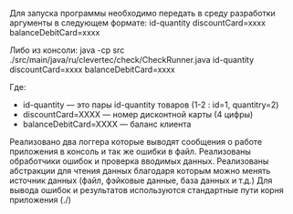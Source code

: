 Для запуска программы необходимо передать в среду разработки аргументы в следующем формате:
id-quantity discountCard=xxxx balanceDebitCard=xxxx

Либо из консоли:
java -cp src ./src/main/java/ru/clevertec/check/CheckRunner.java id-quantity discountCard=xxxx balanceDebitCard=xxxx

Где: 
* id-quantity — это пары id-quantity товаров (1-2 : id=1, quantitry=2)
* discountCard=XXXX — номер дисконтной карты (4 цифры)
* balanceDebitCard=XXXX — баланс клиента

Реализовано два логгера которые выводят сообщения о работе приложения в консоль и так же ошибки в файл. Реализованы обработчики ошибок и проверка вводимых данных.
Реализованы абстракции для чтения данных благодаря которым можно менять источник данных (файл, фэйковые данные, база данных и т.д.)
Для вывода ошибок и результатов используются стандартные пути корня приложения (./)
